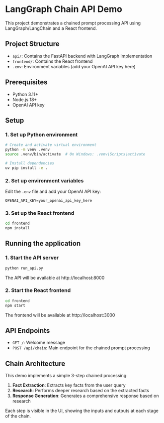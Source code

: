 # LangGraph Chain API Demo

This project demonstrates a chained prompt processing API using LangGraph/LangChain and a React frontend.

## Project Structure

- `api/`: Contains the FastAPI backend with LangGraph implementation
- `frontend/`: Contains the React frontend
- `.env`: Environment variables (add your OpenAI API key here)

## Prerequisites

- Python 3.11+
- Node.js 18+
- OpenAI API key

## Setup

### 1. Set up Python environment

```bash
# Create and activate virtual environment
python -m venv .venv
source .venv/bin/activate  # On Windows: .venv\Scripts\activate

# Install dependencies
uv pip install -e .
```

### 2. Set up environment variables

Edit the `.env` file and add your OpenAI API key:

```
OPENAI_API_KEY=your_openai_api_key_here
```

### 3. Set up the React frontend

```bash
cd frontend
npm install
```

## Running the application

### 1. Start the API server

```bash
python run_api.py
```

The API will be available at http://localhost:8000

### 2. Start the React frontend

```bash
cd frontend
npm start
```

The frontend will be available at http://localhost:3000

## API Endpoints

- `GET /`: Welcome message
- `POST /api/chain`: Main endpoint for the chained prompt processing

## Chain Architecture

This demo implements a simple 3-step chained processing:

1. **Fact Extraction**: Extracts key facts from the user query
2. **Research**: Performs deeper research based on the extracted facts
3. **Response Generation**: Generates a comprehensive response based on research

Each step is visible in the UI, showing the inputs and outputs at each stage of the chain.
